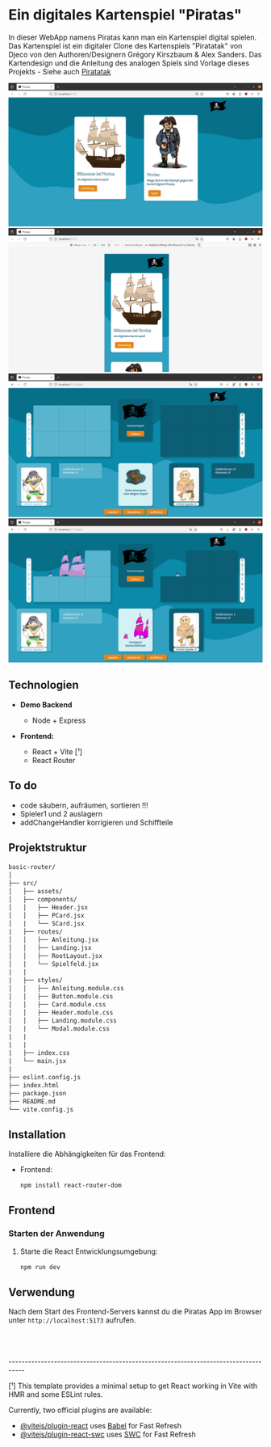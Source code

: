 # Ein digitales Kartenspiel "Piratas" 

 In dieser WebApp namens Piratas kann man ein Kartenspiel digital spielen.
 Das Kartenspiel ist ein digitaler Clone des Kartenspiels "Piratatak" von Djeco von den Authoren/Designern Grégory Kirszbaum & Alex Sanders.
 Das Kartendesign und die Anleitung des analogen Spiels sind Vorlage dieses Projekts - Siehe auch [Piratatak](https://youtu.be/bbb5B-n3SrE)

![App-vorschau](./src/assets/images/vorschau.png)
![Responsiv-vorschau](./src/assets/images/vorschau-responsive.png)
![Spielfeld-vorschau](./src/assets/images/vorschau_spielfeld.png)
![Spiel-vorschau](./src/assets/images/vorschau-spiel.png)

## Technologien

- **Demo Backend**
  - Node + Express

- **Frontend:**
  - React + Vite [¹]
  - React Router
    


## To do 
- code säubern, aufräumen, sortieren !!! 
- Spieler1 und 2 auslagern
- addChangeHandler korrigieren und Schiffteile 

## Projektstruktur

```
basic-router/
│      
├── src/
│   ├── assets/
│   ├── components/
│   │   ├── Header.jsx
│   │   ├── PCard.jsx
│   |   └── SCard.jsx
|   ├── routes/
│   │   ├── Anleitung.jsx
│   │   ├── Landing.jsx
│   │   ├── RootLayout.jsx
│   |   └── Spielfeld.jsx
|   |
|   ├── styles/
│   │   ├── Anleitung.module.css
│   │   ├── Button.module.css
│   │   ├── Card.module.css
│   │   ├── Header.module.css
│   │   ├── Landing.module.css
│   |   └── Modal.module.css
|   |
|   |
|   ├── index.css
|   └── main.jsx
|
├── eslint.config.js
├── index.html
├── package.json
├── README.md
└── vite.config.js
```


## Installation

Installiere die Abhängigkeiten für das Frontend:

- Frontend:

     ```bash
     npm install react-router-dom 
     ```

## Frontend

### Starten der Anwendung

1. Starte die React Entwicklungsumgebung:
   
   ```bash
   npm run dev
   ```
## Verwendung

Nach dem Start des Frontend-Servers kannst du die Piratas App im Browser unter `http://localhost:5173` aufrufen.

<br/>
<br/>
<br/>
-----------------------------------------------------------------------------------

[¹] This template provides a minimal setup to get React working in Vite with HMR and some ESLint rules.

Currently, two official plugins are available:

- [@vitejs/plugin-react](https://github.com/vitejs/vite-plugin-react/blob/main/packages/plugin-react/README.md) uses [Babel](https://babeljs.io/) for Fast Refresh
- [@vitejs/plugin-react-swc](https://github.com/vitejs/vite-plugin-react-swc) uses [SWC](https://swc.rs/) for Fast Refresh


